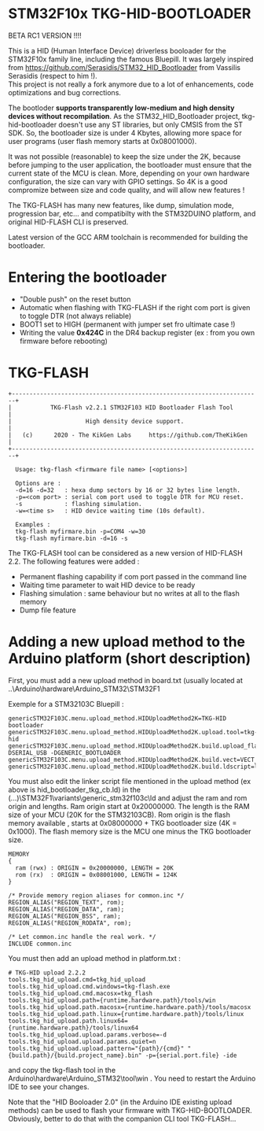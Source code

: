 # STM32F10x TKG-HID-BOOTLOADER

BETA RC1 VERSION !!!!


This is a HID (Human Interface Device) driverless booloader for the STM32F10x family line, including the famous Bluepill.  It was largely inspired from https://github.com/Serasidis/STM32_HID_Bootloader from Vassilis Serasidis (respect to him !).  
This project is not really a fork anymore due to a lot of enhancements, code optimizations and bug corrections.

The bootloder **supports transparently low-medium and high density devices without recompilation**. 
As the STM32_HID_Bootloader project, tkg-hid-bootloader doesn't use any ST libraries, but only CMSIS from the ST SDK. So, the bootloader size is under 4 Kbytes, allowing more space for user programs (user flash memory starts at 0x08001000).

It was not possible (reasonable) to keep the size under the 2K, because before jumping to the user application, the bootloader must ensure that the current state of the MCU is clean. More, depending on your own hardware configuration, the size can vary with GPIO settings. So 4K is a good compromize between size and code quality, and will allow new features !

The TKG-FLASH has many new features, like dump, simulation mode, progression bar, etc... and compatibilty with the STM32DUINO platform, and original HID-FLASH CLI is preserved.

Latest version of the GCC ARM toolchain is recommended for building the bootloader.

# Entering the bootloader

* "Double push" on the reset button
* Automatic when flashing with TKG-FLASH if the right com port is given to toggle DTR (not always reliable)
* BOOT1 set to HIGH (permanent with jumper set fro ultimate case !)
* Writing the value **0x424C** in the DR4 backup register (ex : from you own firmware before rebooting) 


# TKG-FLASH
``````
+-----------------------------------------------------------------------+
|           TKG-Flash v2.2.1 STM32F103 HID Bootloader Flash Tool        |
|                     High density device support.                      |
|   (c)      2020 - The KikGen Labs     https://github.com/TheKikGen    |
+-----------------------------------------------------------------------+

  Usage: tkg-flash <firmware file name> [<options>]

  Options are :
  -d=16 -d=32   : hexa dump sectors by 16 or 32 bytes line length.
  -p=<com port> : serial com port used to toggle DTR for MCU reset.
  -s            : flashing simulation.
  -w=<time s>   : HID device waiting time (10s default).

  Examples :
  tkg-flash myfirmare.bin -p=COM4 -w=30
  tkg-flash myfirmare.bin -d=16 -s
``````

The TKG-FLASH tool can be considered as a new version of HID-FLASH 2.2.  The following features were added :
* Permanent flashing capability if com port passed in the command line
* Waiting time parameter to wait HID device to be ready
* Flashing simulation : same behaviour but no writes at all to the flash memory
* Dump file feature

# Adding a new upload method to the Arduino platform (short description)

First, you must add a new upload method in board.txt (usually located at ..\Arduino\hardware\Arduino_STM32\STM32F1

Exemple for a STM32103C Bluepill :
``````
genericSTM32F103C.menu.upload_method.HIDUploadMethod2K=TKG-HID bootloader
genericSTM32F103C.menu.upload_method.HIDUploadMethod2K.upload.tool=tkg-hid
genericSTM32F103C.menu.upload_method.HIDUploadMethod2K.build.upload_flags=-DSERIAL_USB -DGENERIC_BOOTLOADER
genericSTM32F103C.menu.upload_method.HIDUploadMethod2K.build.vect=VECT_TAB_ADDR=0x8001000
genericSTM32F103C.menu.upload_method.HIDUploadMethod2K.build.ldscript=ld/hid_bootloader_tkg_cb.ld
``````
You must also edit the linker script file mentioned in the upload method (ex above is hid_bootloader_tkg_cb.ld) in the (...)\STM32F1\variants\generic_stm32f103c\ld and adjust the ram and rom origin and lengths. Ram origin start at 0x20000000. The length is the RAM size of your MCU (20K for the STM32103CB). Rom origin is the flash memory available , starts at 0x08000000 + TKG bootloader size (4K = 0x1000).  The flash memory size is the MCU one minus the TKG bootloader size. 

``````
MEMORY
{
  ram (rwx) : ORIGIN = 0x20000000, LENGTH = 20K
  rom (rx)  : ORIGIN = 0x08001000, LENGTH = 124K
}

/* Provide memory region aliases for common.inc */
REGION_ALIAS("REGION_TEXT", rom);
REGION_ALIAS("REGION_DATA", ram);
REGION_ALIAS("REGION_BSS", ram);
REGION_ALIAS("REGION_RODATA", rom);

/* Let common.inc handle the real work. */
INCLUDE common.inc
``````
You must then add an upload method in platform.txt :

    # TKG-HID upload 2.2.2
    tools.tkg_hid_upload.cmd=tkg_hid_upload
    tools.tkg_hid_upload.cmd.windows=tkg-flash.exe
    tools.tkg_hid_upload.cmd.macosx=tkg_flash
    tools.tkg_hid_upload.path={runtime.hardware.path}/tools/win
    tools.tkg_hid_upload.path.macosx={runtime.hardware.path}/tools/macosx
    tools.tkg_hid_upload.path.linux={runtime.hardware.path}/tools/linux
    tools.tkg_hid_upload.path.linux64={runtime.hardware.path}/tools/linux64
    tools.tkg_hid_upload.upload.params.verbose=-d
    tools.tkg_hid_upload.upload.params.quiet=n
    tools.tkg_hid_upload.upload.pattern="{path}/{cmd}" "{build.path}/{build.project_name}.bin" -p={serial.port.file} -ide

and copy the tkg-flash tool in the Arduino\hardware\Arduino_STM32\tool\win .
You need to restart the Arduino IDE to see your changes.

Note that the "HID Booloader 2.0" (in the Arduino IDE existing upload methods) can be used to flash your firmware with TKG-HID-BOOTLOADER. Obviously, better to do that with the companion CLI tool TKG-FLASH...
